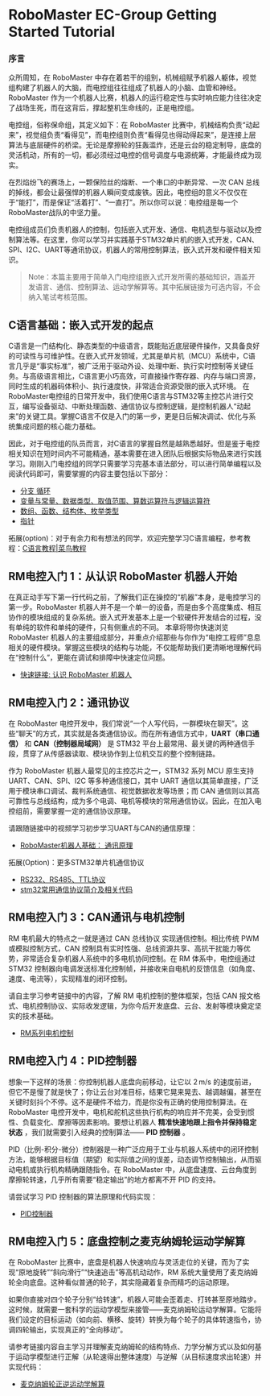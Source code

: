 # RoboMaster EC-Group Getting Started Tutorial

### 序言
众所周知，在 RoboMaster 中存在着若干的组别，机械组赋予机器人躯体，视觉组构建了机器人的大脑，而电控组往往组成了机器人的小脑、血管和神经。RoboMaster 作为一个机器人比赛，机器人的运行稳定性与实时响应能力往往决定了战场生死，而在这背后，撑起整机生命线的，正是电控组。

电控组，俗称保命组，其定义如下：在 RoboMaster 比赛中，机械结构负责“动起来”，视觉组负责“看得见”，而电控组则负责“看得见也得动得起来”，是连接上层算法与底层硬件的桥梁。无论是摩擦轮的狂轰滥炸，还是云台的稳定制导，底盘的灵活机动，所有的一切，都必须经过电控的信号调度与电源统筹，才能最终成为现实。

在烈焰纷飞的赛场上，一颗保险丝的熔断、一个串口的中断异常、一次 CAN 总线的掉线，都会让最强悍的机器人瞬间变成废铁。因此，电控组的意义不仅仅在于“能打”，而是保证“活着打”、“一直打”。所以你可以说：电控组是每一个RoboMaster战队的中坚力量。

电控组成员们负责机器人的控制，包括嵌入式开发、通信、电机选型与驱动以及控制算法等。在这里，你可以学习并实践基于STM32单片机的嵌入式开发，CAN、SPI、I2C、UART等通讯协议，机器人的常用控制算法，嵌入式开发和硬件相关知识。

> Note：本篇主要用于简单入门电控组嵌入式开发所需的基础知识，涵盖开发语言、通信、控制算法、运动学解算等。其中拓展链接为可选内容，不会纳入笔试考核范围。

## C语言基础：嵌入式开发的起点

C语言是一门结构化、静态类型的中级语言，既能贴近底层硬件操作，又具备良好的可读性与可维护性。在嵌入式开发领域，尤其是单片机（MCU）系统中，C语言几乎是“事实标准”，被广泛用于驱动外设、处理中断、执行实时控制等关键任务。与高级语言相比，C语言更小巧高效，可直接操作寄存器、内存与端口资源，同时生成的机器码体积小、执行速度快，非常适合资源受限的嵌入式环境。
在RoboMaster电控组的日常开发中，我们使用C语言与STM32等主控芯片进行交互，编写设备驱动、中断处理函数、通信协议与控制逻辑，是控制机器人“动起来”的关键工具。掌握C语言不仅是入门的第一步，更是日后解决调试、优化与系统集成问题的核心能力基础。

因此，对于电控组的队员而言，对C语言的掌握自然是越熟悉越好。但是鉴于电控相关知识在短时间内不可能精通，基本需要在进入团队后根据实际物品来进行实践学习。刚刚入门电控组的同学只需要学习完基本语法部分，可以进行简单编程以及阅读代码即可，需要掌握的内容主要包括以下部分：

- [分支 循环](https://github.com/RM-DragoPass-EC-Group/EC-Group-Tutorial/blob/main/Getting%20Start%20with%20C%20Language/1.%20%E5%88%86%E6%94%AF%20%E5%BE%AA%E7%8E%AF.pdf)
- [变量与常量、数据类型、取值范围、算数运算符与逻辑运算符](https://github.com/RM-DragoPass-EC-Group/EC-Group-Tutorial/blob/main/Getting%20Start%20with%20C%20Language/2.%20%E5%8F%98%E9%87%8F%E4%B8%8E%E5%B8%B8%E9%87%8F%E3%80%81%E6%95%B0%E6%8D%AE%E7%B1%BB%E5%9E%8B%E3%80%81%E5%8F%96%E5%80%BC%E8%8C%83%E5%9B%B4%E3%80%81%E7%AE%97%E6%95%B0%E8%BF%90%E7%AE%97%E7%AC%A6%E4%B8%8E%E9%80%BB%E8%BE%91%E8%BF%90%E7%AE%97%E7%AC%A6.pdf)
- [数组、函数、结构体、枚举类型](https://github.com/RM-DragoPass-EC-Group/EC-Group-Tutorial/blob/main/Getting%20Start%20with%20C%20Language/3.%20%E6%95%B0%E7%BB%84%E3%80%81%E5%87%BD%E6%95%B0%E3%80%81%E7%BB%93%E6%9E%84%E4%BD%93%E3%80%81%E6%9E%9A%E4%B8%BE%E7%B1%BB%E5%9E%8B.pdf)
- [指针](https://github.com/RM-DragoPass-EC-Group/EC-Group-Tutorial/blob/main/Getting%20Start%20with%20C%20Language/4.%20%E6%8C%87%E9%92%88.pdf)

拓展(option)：对于有余力和有想法的同学，欢迎完整学习C语言编程，参考教程：[C语言教程|菜鸟教程](https://www.runoob.com/cprogramming/c-tutorial.html)

## RM电控入门 1：从认识 RoboMaster 机器人开始

在真正动手写下第一行代码之前，了解我们正在操控的“机器”本身，是电控学习的第一步。RoboMaster 机器人并不是一个单一的设备，而是由多个高度集成、相互协作的模块组成的复杂系统。嵌入式开发基本上是一个软硬件开发结合的过程，没有单纯的软件和单纯的硬件，只有侧重点的不同。
本章将带你快速浏览 RoboMaster 机器人的主要组成部分，并重点介绍那些与你作为“电控工程师”息息相关的硬件模块。掌握这些模块的结构与功能，不仅能帮助我们更清晰地理解代码在“控制什么”，更能在调试和排障中快速定位问题。

- [快速链接: 认识 RoboMaster 机器人](https://github.com/RM-DragoPass-EC-Group/EC-Group-Tutorial/blob/main/RM-EC%201%20%E2%80%94%E2%80%94%20Introduction%20of%20RoboMaster%20Robots/README.md)

## RM电控入门 2：通讯协议

在 RoboMaster 电控开发中，我们常说“一个人写代码，一群模块在聊天”。这些“聊天”的方式，其实就是各类通信协议。而在所有通信方式中，**UART（串口通信）** 和 **CAN（控制器局域网）** 是 STM32 平台上最常用、最关键的两种通信手段，贯穿了从传感器读取、模块协作到上位机交互的整个控制链路。

作为 RoboMaster 机器人最常见的主控芯片之一，STM32 系列 MCU 原生支持 UART、CAN、SPI、I2C 等多种通信接口，其中 UART 通信以其简单直接，广泛用于模块串口调试、裁判系统通信、视觉数据收发等场景；而 CAN 通信则以其高可靠性与总线结构，成为多个电调、电机等模块的常用通信协议。因此，在加入电控组前，需要掌握一定的通信协议原理。

请跟随链接中的视频学习初步学习UART与CAN的通信原理：

- [RoboMaster机器人基础： 通讯原理](https://www.bilibili.com/video/BV1m4411y792?vd_source=bb8f899351e8f533e1009b98651e7647&spm_id_from=333.788.videopod.episodes&p=7)

拓展(Option)：更多STM32单片机通信协议
 - [RS232、RS485、TTL协议](https://www.cnblogs.com/ppqppl/articles/16806607.html)
 - [stm32常用通信协议简介及相关代码](https://blog.csdn.net/lyj456258/article/details/125135919)

## RM电控入门 3：CAN通讯与电机控制

RM 电机最大的特点之一就是通过 CAN 总线协议 实现通信控制。相比传统 PWM 或模拟控制方式，CAN 控制具有实时性强、总线资源共享、高抗干扰能力等优势，非常适合复杂机器人系统中的多电机协同控制。在 RM 体系中，电控组通过 STM32 控制器向电调发送标准化控制帧，并接收来自电机的反馈信息（如角度、速度、电流等），实现精准的闭环控制。

请自主学习参考链接中的内容，了解 RM 电机控制的整体框架，包括 CAN 报文格式、电机控制协议、实际收发逻辑，为你今后开发底盘、云台、发射等模块奠定坚实的技术基础。

- [RM系列电机控制](https://www.cnblogs.com/sasasatori/p/11661343.html)

## RM电控入门 4：PID控制器

想象一下这样的场景：你控制机器人底盘向前移动，让它以 2 m/s 的速度前进，但它不是慢了就是快了；你让云台对准目标，结果它晃来晃去、越调越偏，甚至在关键时刻抖个不停。这不是硬件不给力，而是你没有正确的使用控制算法。在 RoboMaster 电控开发中，电机和舵机这些执行机构的响应并不完美，会受到惯性、负载变化、摩擦等因素影响。要想让机器人 **精准快速地跟上指令并保持稳定状态** ，我们就需要引入经典的控制算法—— **PID 控制器** 。

PID（比例-积分-微分）控制器是一种广泛应用于工业与机器人系统中的闭环控制方法，能够根据目标值（期望）和实际值之间的误差，动态调节控制输出，从而驱动电机或执行机构精确跟随指令。在 RoboMaster 中，从底盘速度、云台角度到摩擦轮转速，几乎所有需要“稳定输出”的地方都离不开 PID 的支持。

请尝试学习 PID 控制器的算法原理和代码实现：

- [PID控制器](https://www.cnblogs.com/sasasatori/p/11672918.html)

## RM电控入门 5：底盘控制之麦克纳姆轮运动学解算

在 RoboMaster 比赛中，底盘是机器人快速响应与灵活走位的关键，而为了实现“原地旋转”“斜向滑行”“快速追击”等高机动动作，RM 系统大量使用了麦克纳姆轮全向底盘。这种看似普通的轮子，其实隐藏着复杂而精巧的运动原理。

如果你直接对四个轮子分别“给转速”，机器人可能会歪着走、打转甚至原地踏步。这时候，就需要一套科学的运动学模型来接管——麦克纳姆轮运动学解算。它能将我们设定的目标运动（如向前、横移、旋转）转换为每个轮子的具体转速指令，协调四轮输出，实现真正的“全向移动”。

请参考链接内容自主学习并理解麦克纳姆轮的结构特点、力学分解方式以及如何基于运动学模型进行正解（从轮速得出整体速度）与逆解（从目标速度求出轮速）并实现代码：

- [麦克纳姆轮正逆运动学解算](https://www.robotsfan.com/posts/b6e9d4e.html)
